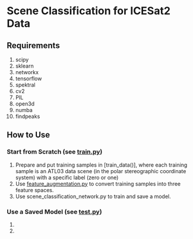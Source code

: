 # Scene Classification for ICESat2 Data
## Requirements
1. scipy
2. sklearn
3. networkx
4. tensorflow
5. spektral
6. cv2
7. PIL
8. open3d
9. numba
10. findpeaks
## How to Use
### Start from Scratch (see [train.py]())
1. Prepare and put training samples in [train_data()], where each training sample is an ATL03 data scene (in the polar stereographic coordinate system) with a specific label (zero or one)
2. Use [feature_augmentation.py]() to convert training samples into three feature spaces.
3. Use scene_classification_network.py to train and save a model.
### Use a Saved Model (see [test.py]())
1.
2.
